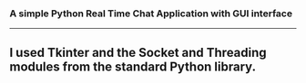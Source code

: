 ### A simple Python Real Time Chat Application with GUI interface
---
I used Tkinter and the Socket and Threading modules from the standard Python library.
---
